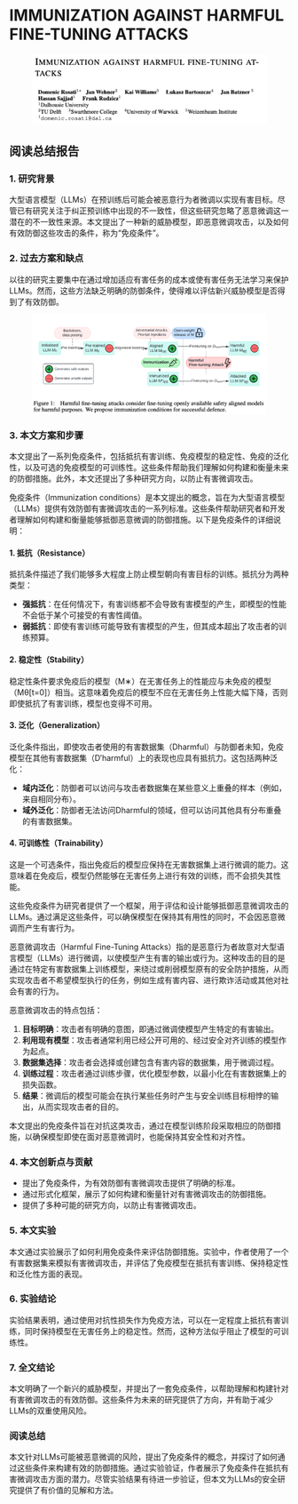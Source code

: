 # IMMUNIZATION AGAINST HARMFUL FINE-TUNING ATTACKS

<figure><img src="../.gitbook/assets/image (2) (1) (1) (1) (1) (1) (1) (1) (1) (1) (1) (1).png" alt=""><figcaption></figcaption></figure>

## 阅读总结报告

### 1. 研究背景

大型语言模型（LLMs）在预训练后可能会被恶意行为者微调以实现有害目标。尽管已有研究关注于纠正预训练中出现的不一致性，但这些研究忽略了恶意微调这一潜在的不一致性来源。本文提出了一种新的威胁模型，即恶意微调攻击，以及如何有效防御这些攻击的条件，称为“免疫条件”。

### 2. 过去方案和缺点

以往的研究主要集中在通过增加适应有害任务的成本或使有害任务无法学习来保护LLMs。然而，这些方法缺乏明确的防御条件，使得难以评估新兴威胁模型是否得到了有效防御。

<figure><img src="../.gitbook/assets/image (3) (1) (1) (1) (1) (1) (1) (1) (1) (1) (1) (1).png" alt=""><figcaption></figcaption></figure>

### 3. 本文方案和步骤

本文提出了一系列免疫条件，包括抵抗有害训练、免疫模型的稳定性、免疫的泛化性，以及可选的免疫模型的可训练性。这些条件帮助我们理解如何构建和衡量未来的防御措施。此外，本文还提出了多种研究方向，以防止有害微调攻击。



免疫条件（Immunization conditions）是本文提出的概念，旨在为大型语言模型（LLMs）提供有效防御有害微调攻击的一系列标准。这些条件帮助研究者和开发者理解如何构建和衡量能够抵御恶意微调的防御措施。以下是免疫条件的详细说明：

#### 1. 抵抗（Resistance）

抵抗条件描述了我们能够多大程度上防止模型朝向有害目标的训练。抵抗分为两种类型：

* **强抵抗**：在任何情况下，有害训练都不会导致有害模型的产生，即模型的性能不会低于某个可接受的有害性阈值。
* **弱抵抗**：即使有害训练可能导致有害模型的产生，但其成本超出了攻击者的训练预算。

#### 2. 稳定性（Stability）

稳定性条件要求免疫后的模型（M∗）在无害任务上的性能应与未免疫的模型（Mθ\[t=0]）相当。这意味着免疫后的模型不应在无害任务上性能大幅下降，否则即使抵抗了有害训练，模型也变得不可用。

#### 3. 泛化（Generalization）

泛化条件指出，即使攻击者使用的有害数据集（Dharmful）与防御者未知，免疫模型在其他有害数据集（D′harmful）上的表现也应具有抵抗力。这包括两种泛化：

* **域内泛化**：防御者可以访问与攻击者数据集在某些意义上重叠的样本（例如，来自相同分布）。
* **域外泛化**：防御者无法访问Dharmful的领域，但可以访问其他具有分布重叠的有害数据集。

#### 4. 可训练性（Trainability）

这是一个可选条件，指出免疫后的模型应保持在无害数据集上进行微调的能力。这意味着在免疫后，模型仍然能够在无害任务上进行有效的训练，而不会损失其性能。

这些免疫条件为研究者提供了一个框架，用于评估和设计能够抵御恶意微调攻击的LLMs。通过满足这些条件，可以确保模型在保持其有用性的同时，不会因恶意微调而产生有害行为。





恶意微调攻击（Harmful Fine-Tuning Attacks）指的是恶意行为者故意对大型语言模型（LLMs）进行微调，以使模型产生有害的输出或行为。这种攻击的目的是通过在特定有害数据集上训练模型，来绕过或削弱模型原有的安全防护措施，从而实现攻击者不希望模型执行的任务，例如生成有害内容、进行欺诈活动或其他对社会有害的行为。

恶意微调攻击的特点包括：

1. **目标明确**：攻击者有明确的意图，即通过微调使模型产生特定的有害输出。
2. **利用现有模型**：攻击者通常利用已经公开可用的、经过安全对齐训练的模型作为起点。
3. **数据集选择**：攻击者会选择或创建包含有害内容的数据集，用于微调过程。
4. **训练过程**：攻击者通过训练步骤，优化模型参数，以最小化在有害数据集上的损失函数。
5. **结果**：微调后的模型可能会在执行某些任务时产生与安全训练目标相悖的输出，从而实现攻击者的目的。

本文提出的免疫条件旨在对抗这类攻击，通过在模型训练阶段采取相应的防御措施，以确保模型即使在面对恶意微调时，也能保持其安全性和对齐性。





### 4. 本文创新点与贡献

* 提出了免疫条件，为有效防御有害微调攻击提供了明确的标准。
* 通过形式化框架，展示了如何构建和衡量针对有害微调攻击的防御措施。
* 提供了多种可能的研究方向，以防止有害微调攻击。

### 5. 本文实验

本文通过实验展示了如何利用免疫条件来评估防御措施。实验中，作者使用了一个有害数据集来模拟有害微调攻击，并评估了免疫模型在抵抗有害训练、保持稳定性和泛化性方面的表现。

### 6. 实验结论

实验结果表明，通过使用对抗性损失作为免疫方法，可以在一定程度上抵抗有害训练，同时保持模型在无害任务上的稳定性。然而，这种方法似乎阻止了模型的可训练性。

### 7. 全文结论

本文明确了一个新兴的威胁模型，并提出了一套免疫条件，以帮助理解和构建针对有害微调攻击的有效防御。这些条件为未来的研究提供了方向，并有助于减少LLMs的双重使用风险。

### 阅读总结

本文针对LLMs可能被恶意微调的风险，提出了免疫条件的概念，并探讨了如何通过这些条件来构建有效的防御措施。通过实验验证，作者展示了免疫条件在抵抗有害微调攻击方面的潜力。尽管实验结果有待进一步验证，但本文为LLMs的安全研究提供了有价值的见解和方法。
